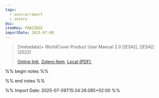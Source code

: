 ```yaml
---
tags:
  - source/report
  - zotero
doi: 
itemKey: PABZZBIE
importDate: 2025-07-09
---
```

>[!metadata]+
> WorldCover Product User Manual 2.0
> [[ESA]], 
> [[ESA]] (2022)
> 
> [Online link](https://esa-worldcover.s3.eu-central-1.amazonaws.com/v200/2021/docs/WorldCover_PUM_V2.0.pdf), [Zotero Item](zotero://select/library/items/PABZZBIE), [Local (PDF)](file://C:/Users/aburg/Documents/references/zotero/storage/LTG738JD/_WorldCover_PUM_V20.pdf), 

%% begin notes %%

%% end notes %%

%% Import Date: 2025-07-09T15:24:26.085+02:00 %%
